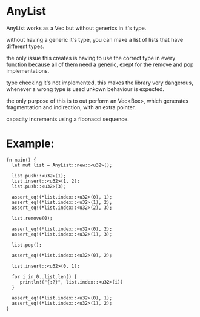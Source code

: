# AnyList
 AnyList works as a Vec<T> but without generics in it's type.
 
 without having a generic it's type, you can make a list of lists that
 have different types.

 the only issue this creates is having to use the correct type
 in every function because all of them need a generic, exept for
 the remove and pop implementations.

 type checking it's not implemented, this makes the library very dangerous,
 whenever a wrong type is used unkown behaviour is expected.

 the only purpose of this is to out perform an Vec<Box<Any>>, which
 generates fragmentation and indirection, with an extra pointer.
 
 capacity increments using a fibonacci sequence.
 
 # Example:
 ```
 fn main() {
   let mut list = AnyList::new::<u32>();

   list.push::<u32>(1);
   list.insert::<u32>(1, 2);
   list.push::<u32>(3);

   assert_eq!(*list.index::<u32>(0), 1);
   assert_eq!(*list.index::<u32>(1), 2);
   assert_eq!(*list.index::<u32>(2), 3);

   list.remove(0);

   assert_eq!(*list.index::<u32>(0), 2);
   assert_eq!(*list.index::<u32>(1), 3);

   list.pop();

   assert_eq!(*list.index::<u32>(0), 2);
   
   list.insert::<u32>(0, 1);
   
   for i in 0..list.len() {
      println!("{:?}", list.index::<u32>(i))
   }

   assert_eq!(*list.index::<u32>(0), 1);
   assert_eq!(*list.index::<u32>(1), 2);
 }
 ```

